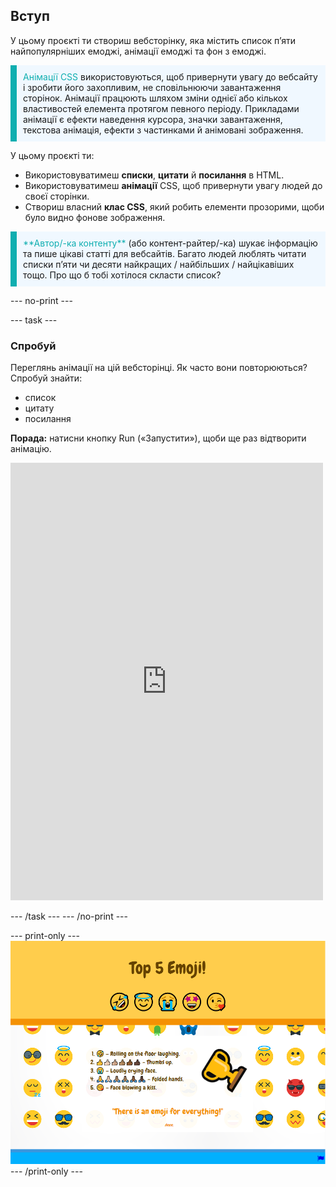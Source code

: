 ## Вступ

У цьому проєкті ти створиш вебсторінку, яка містить список пʼяти найпопулярніших емоджі, анімації емоджі та фон з емоджі.

<p style="border-left: solid; border-width:10px; border-color: #0faeb0; background-color: aliceblue; padding: 10px;">
<span style="color: #0faeb0">Анімації CSS</span> використовуються, щоб привернути увагу до вебсайту і зробити його захопливим, не сповільнюючи завантаження сторінок. Анімації працюють шляхом зміни однієї або кількох властивостей елемента протягом певного періоду. Прикладами анімації є ефекти наведення курсора, значки завантаження, текстова анімація, ефекти з частинками й анімовані зображення.
</p>

У цьому проєкті ти:

- Використовуватимеш **списки**, **цитати** й **посилання** в HTML.
- Використовуватимеш **анімації** CSS, щоб привернути увагу людей до своєї сторінки.
- Створиш власний **клас CSS**, який робить елементи прозорими, щоби було видно фонове зображення.

<p style="border-left: solid; border-width:10px; border-color: #0faeb0; background-color: aliceblue; padding: 10px;">
<span style="color: #0faeb0">**Автор/-ка контенту**</span> (або контент-райтер/-ка) шукає інформацію та пише цікаві статті для вебсайтів. Багато людей люблять читати списки пʼяти чи десяти найкращих / найбільших / найцікавіших тощо. Про що б тобі хотілося скласти список?
</p>

--- no-print ---

--- task ---

### Спробуй

<div style="display: flex; flex-wrap: wrap">
<div style="flex-basis: 175px; flex-grow: 1">  
Переглянь анімації на цій вебсторінці. Як часто вони повторюються? Спробуй знайти:

- список
- цитату
- посилання

**Порада:** натисни кнопку Run («Запустити»), щоби ще раз відтворити анімацію.

<iframe src="https://editor.raspberrypi.org/uk-UA/embed/viewer/top-5-emoji-list-complete" width="500" height="700" frameborder="0" marginwidth="0" marginheight="0" allowfullscreen> </iframe>
</div>
</div>

--- /task ---
--- /no-print ---

--- print-only ---
![Завершений проєкт](images/solution.PNG)
--- /print-only ---
